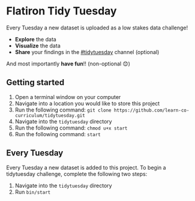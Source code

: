 # Flatiron Tidy Tuesday

Every Tuesday a new dataset is uploaded as a low stakes data challenge!
- **Explore** the data
- **Visualize** the data
- **Share** your findings in the [#tidytuesday](https://flatiron-school.slack.com/archives/C041Q4TCL13) channel (optional) 

And most importantly **have fun**!! (non-optional 😊)

## Getting started

1. Open a terminal window on your computer
2. Navigate into a location you would like to store this project
3. Run the following command: `git clone https://github.com/learn-co-curriculum/tidytuesday.git`
4. Navigate into the `tidytuesday` directory
5. Run the following command: `chmod u+x start`
6. Run the following command: `start`

## Every Tuesday
Every Tuesday a new dataset is added to this project. To begin a tidytuesday challenge, complete the following two steps:
1. Navigate into the `tidytuesday` directory
2. Run `bin/start`


